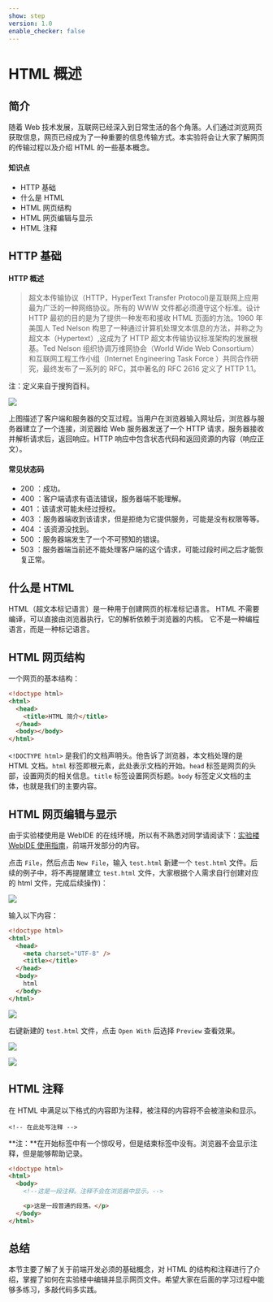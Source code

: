 ```yaml
---
show: step
version: 1.0
enable_checker: false
---
```


# HTML 概述

## 简介

随着 Web 技术发展，互联网已经深入到日常生活的各个角落。人们通过浏览网页获取信息，网页已经成为了一种重要的信息传输方式。本实验将会让大家了解网页的传输过程以及介绍 HTML 的一些基本概念。

#### 知识点

- HTTP 基础
- 什么是 HTML
- HTML 网页结构
- HTML 网页编辑与显示
- HTML 注释

## HTTP 基础

#### HTTP 概述

> 超文本传输协议（HTTP，HyperText Transfer Protocol)是互联网上应用最为广泛的一种网络协议。所有的 WWW 文件都必须遵守这个标准。设计 HTTP 最初的目的是为了提供一种发布和接收 HTML 页面的方法。1960 年美国人 Ted Nelson 构思了一种通过计算机处理文本信息的方法，并称之为超文本（Hypertext）,这成为了 HTTP 超文本传输协议标准架构的发展根基。Ted Nelson 组织协调万维网协会（World Wide Web Consortium）和互联网工程工作小组（Internet Engineering Task Force ）共同合作研究，最终发布了一系列的 RFC，其中著名的 RFC 2616 定义了 HTTP 1.1。

注：定义来自于搜狗百科。

![](https://doc.shiyanlou.com/courses/1552/1226977/67af99a4ede57b2f3269f8a7a18f02e2-0/wm)

上图描述了客户端和服务器的交互过程。当用户在浏览器输入网址后，浏览器与服务器建立了一个连接，浏览器给 Web 服务器发送了一个 HTTP 请求，服务器接收并解析请求后，返回响应。HTTP 响应中包含状态代码和返回资源的内容（响应正文）。

#### 常见状态码

- 200 ：成功。
- 400 ：客户端请求有语法错误，服务器端不能理解。
- 401 ：该请求可能未经过授权。
- 403 ：服务器端收到该请求，但是拒绝为它提供服务，可能是没有权限等等。
- 404 ：该资源没找到。
- 500 ：服务器端发生了一个不可预知的错误。
- 503 ：服务器端当前还不能处理客户端的这个请求，可能过段时间之后才能恢复正常。

## 什么是 HTML

HTML（超文本标记语言）是一种用于创建网页的标准标记语言。 HTML 不需要编译，可以直接由浏览器执行，它的解析依赖于浏览器的内核。 它不是一种编程语言，而是一种标记语言。

## HTML 网页结构

一个网页的基本结构：

```html
<!doctype html>
<html>
  <head>
    <title>HTML 简介</title>
  </head>
  <body></body>
</html>
```

`<!DOCTYPE html>` 是我们的文档声明头。他告诉了浏览器，本文档处理的是 HTML 文档。`html` 标签即根元素，此处表示文档的开始。`head` 标签是网页的头部，设置网页的相关信息。`title` 标签设置网页标题。`body` 标签定义文档的主体，也就是我们的主要内容。

## HTML 网页编辑与显示

由于实验楼使用是 WebIDE 的在线环境，所以有不熟悉对同学请阅读下：[实验楼 WebIDE 使用指南](https://www.lanqiao.cn/library/shiyanlou-docs/feature/webide)，前端开发部分的内容。

点击 `File`，然后点击 `New File`，输入 `test.html` 新建一个 `test.html` 文件。后续的例子中，将不再提醒建立 `test.html` 文件，大家根据个人需求自行创建对应的 html 文件，完成后续操作)：

![](https://doc.shiyanlou.com/courses/1552/1226977/d28709cb819db3cc6dffc61a1d3fad4c-0/wm)

输入以下内容：

```html
<!doctype html>
<html>
  <head>
    <meta charset="UTF-8" />
    <title></title>
  </head>
  <body>
    html
  </body>
</html>
```

![](https://doc.shiyanlou.com/courses/1552/1226977/e6d48b1598927e6a0abd178b0d85acdd-0/wm)

右键新建的 `test.html` 文件，点击 `Open With` 后选择 `Preview` 查看效果。

![](https://doc.shiyanlou.com/courses/1552/1226977/adf9e4cd8dc2fce864a30461ce7f887c-0/wm)

![](https://doc.shiyanlou.com/courses/1552/1226977/4b00b17fa2c2c66f3954c1cb7864afe3-0/wm)

## HTML 注释

在 HTML 中满足以下格式的内容即为注释，被注释的内容将不会被渲染和显示。

```
<!-- 在此处写注释 -->
```

**注：**在开始标签中有一个惊叹号，但是结束标签中没有。浏览器不会显示注释，但是能够帮助记录。

```html
<!doctype html>
<html>
  <body>
    <!--这是一段注释。注释不会在浏览器中显示。-->

    <p>这是一段普通的段落。</p>
  </body>
</html>
```

## 总结

本节主要了解了关于前端开发必须的基础概念，对 HTML 的结构和注释进行了介绍，掌握了如何在实验楼中编辑并显示网页文件。希望大家在后面的学习过程中能够多练习，多敲代码多实践。
